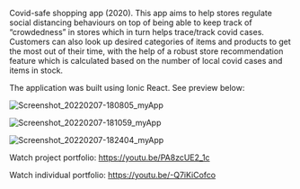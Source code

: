 Covid-safe shopping app (2020). This app aims to help stores regulate social distancing behaviours on top of being able to keep track of “crowdedness” in stores which in turn helps trace/track covid cases. Customers can also look up desired categories of items and products to get the most out of their time, with the help of a robust store recommendation feature which is calculated based on the number of local covid cases and items in stock.  

The application was built using Ionic React. See preview below:

![Screenshot_20220207-180805_myApp](https://user-images.githubusercontent.com/50122869/152749595-8e211ec1-5598-4768-8bc2-474b53790dd2.jpg)

![Screenshot_20220207-181059_myApp](https://user-images.githubusercontent.com/50122869/152749608-9a515253-cbe3-48d4-95c0-901735591d3d.jpg)

![Screenshot_20220207-182404_myApp](https://user-images.githubusercontent.com/50122869/152752048-05c9fcca-8540-4d06-9de4-9b08ac2062bd.jpg)


Watch project portfolio: https://youtu.be/PA8zcUE2_1c

Watch individual portfolio:  https://youtu.be/-Q7iKiCofco
